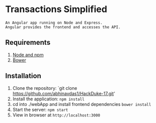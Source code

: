 # Transactions Simplified
    An Angular app running on Node and Express.
    Angular provides the frontend and accesses the API.
## Requirements
 1. [Node and npm](http://nodejs.org)
 2. [Bower](https://bower.io/)
 
 ## Installation
 
 1. Clone the repository: `git clone https://github.com/abhinavdas1/HackDuke-17.git'
 2. Install the application: `npm install`
 3. cd into ./webApp and install frontend dependencies `bower install`
 3. Start the server: `npm start`
 4. View in browser at `http://localhost:3000`
